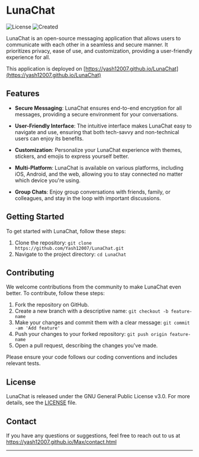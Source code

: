 # LunaChat

![License](https://img.shields.io/badge/license-GNU%20GPL%20v3.0-blue)
![Created](https://img.shields.io/badge/created-August%2030%2C%202023-brightgreen)

LunaChat is an open-source messaging application that allows users to communicate with each other in a seamless and secure manner. It prioritizes privacy, ease of use, and customization, providing a user-friendly experience for all.

This application is deployed on [https://yash12007.github.io/LunaChat](https://yash12007.github.io/LunaChat)
## Features

- **Secure Messaging**: LunaChat ensures end-to-end encryption for all messages, providing a secure environment for your conversations.

- **User-Friendly Interface**: The intuitive interface makes LunaChat easy to navigate and use, ensuring that both tech-savvy and non-technical users can enjoy its benefits.

- **Customization**: Personalize your LunaChat experience with themes, stickers, and emojis to express yourself better.

- **Multi-Platform**: LunaChat is available on various platforms, including iOS, Android, and the web, allowing you to stay connected no matter which device you're using.

- **Group Chats**: Enjoy group conversations with friends, family, or colleagues, and stay in the loop with important discussions.

## Getting Started

To get started with LunaChat, follow these steps:

1. Clone the repository: `git clone https://github.com/Yash12007/LunaChat.git`
2. Navigate to the project directory: `cd LunaChat`

## Contributing

We welcome contributions from the community to make LunaChat even better. To contribute, follow these steps:

1. Fork the repository on GitHub.
2. Create a new branch with a descriptive name: `git checkout -b feature-name`
3. Make your changes and commit them with a clear message: `git commit -am 'Add feature'`
4. Push your changes to your forked repository: `git push origin feature-name`
5. Open a pull request, describing the changes you've made.

Please ensure your code follows our coding conventions and includes relevant tests.

## License

LunaChat is released under the GNU General Public License v3.0. For more details, see the [LICENSE](LICENSE) file.

## Contact

If you have any questions or suggestions, feel free to reach out to us at https://yash12007.github.io/Max/contact.html

---
